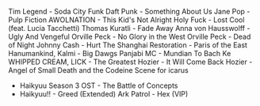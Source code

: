 Tim Legend - Soda City Funk
Daft Punk - Something About Us
Jane Pop - Pulp Fiction
AWOLNATION - This Kid's Not Alright
Holy Fuck - Lost Cool (feat. Lucia Tacchetti)
Thomas Kuratli - Fade Away
Anna von Hausswolff - Ugly And Vengeful
Orville Peck - No Glory in the West
Orville Peck - Dead of Night
Johnny Cash - Hurt
The Shanghai Restoration - Paris of the East
Hanumankind, Kalmi - Big Dawgs
Panjabi MC - Mundian To Bach Ke
WHIPPED CREAM, LICK - The Greatest
Hozier - It Will Come Back
Hozier - Angel of Small Death and the Codeine Scene
for icarus
- Haikyuu Season 3 OST - The Battle of Concepts
- Haikyuu!! - Greed (Extended)
Ark Patrol - Hex (VIP)